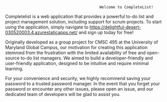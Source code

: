                                               Welcome to CompleteList! 

Completelist is a web application that provides a powerful to-do list and project management solution, including support for scrum projects. To start using the application, simply navigate to https://delightful-desert-030520003.4.azurestaticapps.net/ and sign up today for free!

Originally developed as a group project for CMSC 495 at the University of Maryland Global Campus, our motivation for creating this application stemmed from the frustration with the limited availability of free and open-source to-do list managers. We aimed to build a developer-friendly and user-friendly application, designed to be intuitive and require minimal learning.

For your convenience and security, we highly recommend saving your password to a trusted password manager. In the event that you forget your password or encounter any other issues, please open an issue, and our dedicated team of developers will be glad to assist you.

